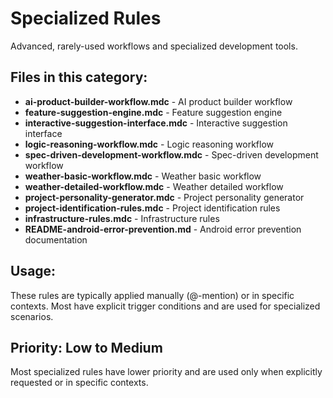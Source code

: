 # Specialized Rules

Advanced, rarely-used workflows and specialized development tools.

## Files in this category:

- **ai-product-builder-workflow.mdc** - AI product builder workflow
- **feature-suggestion-engine.mdc** - Feature suggestion engine
- **interactive-suggestion-interface.mdc** - Interactive suggestion interface
- **logic-reasoning-workflow.mdc** - Logic reasoning workflow
- **spec-driven-development-workflow.mdc** - Spec-driven development workflow
- **weather-basic-workflow.mdc** - Weather basic workflow
- **weather-detailed-workflow.mdc** - Weather detailed workflow
- **project-personality-generator.mdc** - Project personality generator
- **project-identification-rules.mdc** - Project identification rules
- **infrastructure-rules.mdc** - Infrastructure rules
- **README-android-error-prevention.md** - Android error prevention documentation

## Usage:

These rules are typically applied manually (@-mention) or in specific contexts. Most have explicit trigger conditions and are used for specialized scenarios.

## Priority: Low to Medium

Most specialized rules have lower priority and are used only when explicitly requested or in specific contexts.
